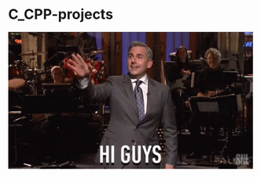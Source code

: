 # C_CPP-projects
![](https://github.com/samiran0910/C_CPP-projects/blob/master/gifs/hi-guys-hello.gif)
